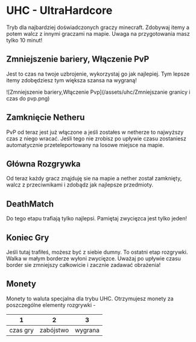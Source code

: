 # UHC - UltraHardcore

Tryb dla najbardziej doświadczonych graczy minecraft. Zdobywaj itemy a potem walcz z innymi graczami na mapie. Uwaga na przygotowania masz tylko 10 minut!

## Zmniejszenie bariery, Włączenie PvP

Jest to czas na twoje uzbrojenie, wykorzystaj go jak najlepiej. Tym lepsze itemy zdobędziesz tym większa szansa na wygraną!

![Zmniejszenie bariery,Włączenie Pvp](/assets/uhc/Zmniejszanie granicy i czas do pvp.png)

## Zamknięcie Netheru

PvP od teraz jest już włączone a jeśli zostałes w netherze to najwyższy czas z niego wracać. Jeśli tego nie zrobisz po upływie czasu zostaniesz automatycznie przeteleportowany na losowe miejsce na mapie.


## Główna Rozgrywka

Od teraz każdy gracz znąjduję sie na mapie a nether został zamknięty, walcz z przeciwnikami i zdobądz jak najlepsze przedmioty. 


## DeathMatch

Do tego etapu trafiają tylko najlepsi. Pamiętaj zwycięzca jest tylko jeden!


## Koniec Gry

Jeśli tutaj trafiłeś, możesz być z siebie dumny. To ostatni etap rozgrywki. Walka w małym borderze wyłoni zwycięzce. Uważaj po upływie czasu border sie zmniejszy całkowicie i zacznie zadawać obrażenia!


## Monety

Monety to waluta specjalna dla trybu UHC. Otrzymujesz monety za poszczególne elementy rozgrywki -

| **1**   | **2**   | **3**   | 
|---------|---------|---------|
| czas gry       | zabójstwo       | wygrana       | 
